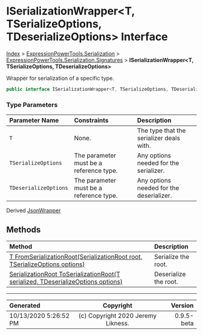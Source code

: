 ﻿# ISerializationWrapper&lt;T, TSerializeOptions, TDeserializeOptions> Interface

[Index](../index.md) > [ExpressionPowerTools.Serialization](ExpressionPowerTools.Serialization.a.md) > [ExpressionPowerTools.Serialization.Signatures](ExpressionPowerTools.Serialization.Signatures.n.md) > **ISerializationWrapper<T, TSerializeOptions, TDeserializeOptions>**

Wrapper for serialization of a specific type.

```csharp
public interface ISerializationWrapper<T, TSerializeOptions, TDeserializeOptions>
```

### Type Parameters

| Parameter Name | Constraints | Description |
| :-- | :-- | :-- |
| `T` | None. | The type that the serializer deals with. |
| `TSerializeOptions` | The parameter must be a reference type. | Any options needed for the serializer. |
| `TDeserializeOptions` | The parameter must be a reference type. | Any options needed for the deserializer. |

Derived  [JsonWrapper](ExpressionPowerTools.Serialization.Json.JsonWrapper.cs.md) 

## Methods

| Method | Description |
| :-- | :-- |
| [T FromSerializationRoot(SerializationRoot root, TSerializeOptions options)](ExpressionPowerTools.Serialization.Signatures.ISerializationWrapper`3.FromSerializationRoot.m.md) | Serialize the root. |
| [SerializationRoot ToSerializationRoot(T serialized, TDeserializeOptions options)](ExpressionPowerTools.Serialization.Signatures.ISerializationWrapper`3.ToSerializationRoot.m.md) | Deserialize the root. |

---

| Generated | Copyright | Version |
| :-- | :-: | --: |
| 10/13/2020 5:26:52 PM | (c) Copyright 2020 Jeremy Likness. | 0.9.5-beta |
